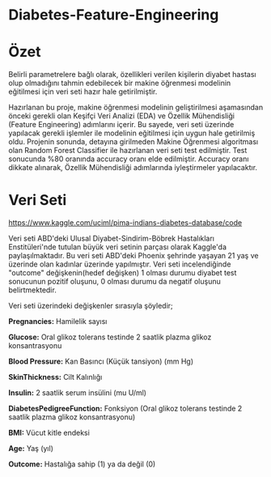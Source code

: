# Diabetes-Feature-Engineering

# Özet
Belirli parametrelere bağlı olarak, özellikleri verilen kişilerin diyabet hastası olup olmadığını tahmin edebilecek bir makine öğrenmesi modelinin eğitilmesi için veri seti hazır hale getirilmiştir.

Hazırlanan bu proje, makine öğrenmesi modelinin geliştirilmesi aşamasından önceki gerekli olan Keşifçi Veri Analizi (EDA) ve Özellik Mühendisliği (Feature Engineering) adımlarını içerir. Bu sayede, veri seti üzerinde yapılacak gerekli işlemler ile modelinin eğitilmesi için uygun hale getirilmiş oldu.
Projenin sonunda, detayına girilmeden Makine Öğrenmesi algoritması olan Random Forest Classifier ile hazırlanan veri seti test edilmiştir. Test sonucunda %80 oranında accuracy oranı elde edilmiştir. Accuracy oranı dikkate alınarak, Özellik Mühendisliği adımlarında iyleştirmeler yapılacaktır.

# Veri Seti
https://www.kaggle.com/uciml/pima-indians-diabetes-database/code

Veri seti ABD'deki Ulusal Diyabet-Sindirim-Böbrek Hastalıkları Enstitüleri'nde tutulan büyük veri setinin parçası olarak Kaggle'da paylaşılmaktadır. Bu veri seti ABD'deki Phoenix şehrinde yaşayan 21 yaş ve üzerinde olan kadınlar üzerinde yapılmıştır. Veri seti incelendiğinde "outcome" değişkenin(hedef değişken) 1 olması durumu diyabet test sonucunun pozitif oluşunu, 0 olması durumu da negatif oluşunu belirtmektedir. 

Veri seti üzerindeki değişkenler sırasıyla şöyledir;

**Pregnancies:** Hamilelik sayısı

**Glucose:** Oral glikoz tolerans testinde 2 saatlik plazma glikoz konsantrasyonu

**Blood Pressure:** Kan Basıncı (Küçük tansiyon) (mm Hg)

**SkinThickness:** Cilt Kalınlığı

**Insulin:** 2 saatlik serum insülini (mu U/ml)

**DiabetesPedigreeFunction:** Fonksiyon (Oral glikoz tolerans testinde 2 saatlik plazma glikoz konsantrasyonu)

**BMI:** Vücut kitle endeksi

**Age:** Yaş (yıl)

**Outcome:** Hastalığa sahip (1) ya da değil (0)


